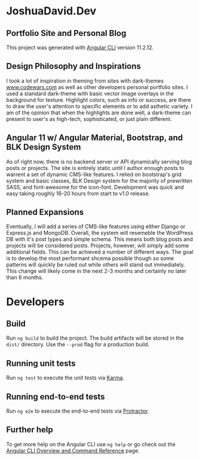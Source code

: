 # JoshuaDavid.Dev 
## Portfolio Site and Personal Blog

This project was generated with [Angular CLI](https://github.com/angular/angular-cli) version 11.2.12.

## Design Philosophy and Inspirations

I took a lot of inspiration in theming from sites with dark-themes www.codewars.com as well as other developers personal portfolio sites.
I used a standard dark-theme with basic vector image overlays in the background for texture. Highlight colors, such as info or success, are there to draw the user's attention to specific elements or to add asthetic variety. I am of the opinion that when the highlights are done well, a dark-theme can present to user's as high-tech, sophisticated, or just plain different.

## Angular 11 w/ Angular Material, Bootstrap, and BLK Design System

As of right now, there is no backend server or API dynamically serving blog posts or projects. The site is entirely static until I author enough posts to warrent a set of dynamic CMS-like features. I relied on bootstrap's grid system and basic classes, BLK Design system for the majority of prewritten SASS, and font-awesome for the icon-font. Development was quick and easy taking roughly 16-20 hours from start to v1.0 release.

## Planned Expansions

Eventually, I will add a series of CMS-like features using either Django or Express.js and MongoDB. Overall, the system will resemeble the WordPress DB with it's post types and simple schema. This means both blog posts and projects will be considered posts. Projects, however, will simply add some additional fields. This can be achieved a number of different ways. The goal is to develop the most performant shcema possible though so some patterns will quickly be ruled out while others will stand out immediately. This change will likely come in the next 2-3 months and certainly no later than 6 months.

# Developers

## Build

Run `ng build` to build the project. The build artifacts will be stored in the `dist/` directory. Use the `--prod` flag for a production build.

## Running unit tests

Run `ng test` to execute the unit tests via [Karma](https://karma-runner.github.io).

## Running end-to-end tests

Run `ng e2e` to execute the end-to-end tests via [Protractor](http://www.protractortest.org/).

## Further help

To get more help on the Angular CLI use `ng help` or go check out the [Angular CLI Overview and Command Reference](https://angular.io/cli) page.

